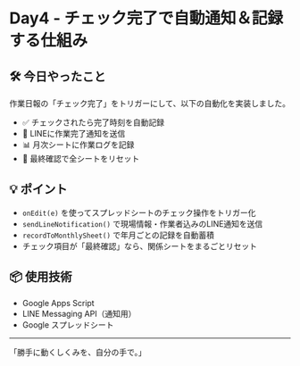# Day4 - チェック完了で自動通知＆記録する仕組み

## 🛠 今日やったこと
作業日報の「チェック完了」をトリガーにして、以下の自動化を実装しました。

- ✅ チェックされたら完了時刻を自動記録
- 📩 LINEに作業完了通知を送信
- 📊 月次シートに作業ログを記録
- 🔄 最終確認で全シートをリセット

## 💡 ポイント
- `onEdit(e)` を使ってスプレッドシートのチェック操作をトリガー化
- `sendLineNotification()` で現場情報・作業者込みのLINE通知を送信
- `recordToMonthlySheet()` で年月ごとの記録を自動蓄積
- チェック項目が「最終確認」なら、関係シートをまるごとリセット

## 📦 使用技術
- Google Apps Script
- LINE Messaging API（通知用）
- Google スプレッドシート

---

「勝手に動くしくみを、自分の手で。」